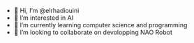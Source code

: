 - 👋 Hi, I’m @elrhadiouini
- 👀 I’m interested in AI
- 🌱 I’m currently learning computer science and programming 
- 💞️ I’m looking to collaborate on devolopping NAO Robot

<!---
elrhadiouini/elrhadiouini is a ✨ special ✨ repository because its `README.md` (this file) appears on your GitHub profile.
You can click the Preview link to take a look at your changes.
--->

